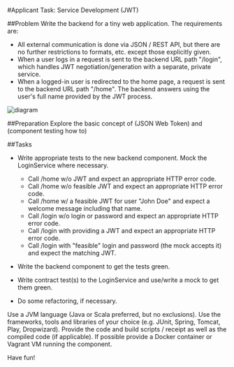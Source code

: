 #Applicant Task: Service Development (JWT)

##Problem
Write the backend for a tiny web application. The requirements are:

* All external communication is done via JSON / REST API, but there are no further restrictions to formats, etc. except those explicitly given. 
* When a user logs in a request is sent to the backend URL path "/login", which handles JWT negotiation/generation with a separate, private service. 
* When a logged-in user is redirected to the home page, a request is sent to the backend URL path "/home". The backend answers using the user's full name 
provided by the JWT process. 

![diagram](file:///C:/home/uv/IdeaProjects/webtrekk/diagram.jpg)

##Preparation
Explore the basic concept of (JSON Web Token) and (component testing how to)

##Tasks

- Write appropriate tests to the new backend component. Mock the LoginService where necessary. 
    * Call /home w/o JWT and expect an appropriate HTTP error code. 
    * Call /home w/o feasible JWT and expect an appropriate HTTP error code.
    * Call /home w/ a feasible JWT for user "John Doe" and expect a welcome message including that name. 
    * Call /login w/o login or password and expect an appropriate HTTP error code. 
    * Call /login with providing a JWT and expect an appropriate HTTP error code. 
    * Call /login with "feasible" login and password (the mock accepts it) and expect the matching JWT. 

- Write the backend component to get the tests green. 
- Write contract test(s) to the LoginService and use/write a mock to get them green. 
- Do some refactoring, if necessary.

Use a JVM language (Java or Scala preferred, but no exclusions). 
Use the frameworks, tools and libraries of your choice (e.g. JUnit, Spring, Tomcat, Play, Dropwizard).
Provide the code and build scripts / receipt as well as the compiled code (if applicable). 
If possible provide a Docker container or Vagrant VM running the component.

Have fun!
